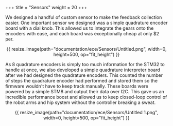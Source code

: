 +++
title = "Sensors"
weight = 20
+++

We designed a handful of custom sensor to make the feedback collection easier. One important sensor we designed was a simple quadrature encoder board with a dial knob. This allowed us to integrate the gears onto the encoders with ease, and each board was exceptionally cheap at only $2 per.

<center> {{ resize_image(path="documentation/ece/Sensors/Untitled.png", width=0, height=500, op="fit_height") }} </center>

As 8 quadrature encoders is simply too much information for the STM32 to handle at once, we also developed a simple quadrature interpreter board after we had designed the quadrature encoders. This counted the number of steps the quadrature encoder had performed and stored them so the firmware wouldn't have to keep track manually. These boards were powered by a simple STM8 and output their data over I2C. This gave us an incredible performance boost and allowed us to keep closed-loop control of the robot arms and hip system without the controller breaking a sweat.

<center> {{ resize_image(path="documentation/ece/Sensors/Untitled 1.png", width=0, height=500, op="fit_height") }} </center>

